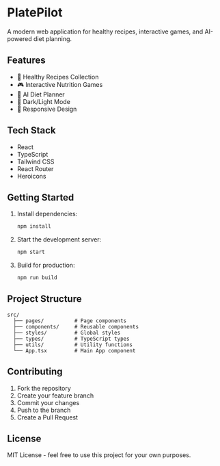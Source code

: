 # PlatePilot

A modern web application for healthy recipes, interactive games, and AI-powered diet planning.

## Features

- 🥗 Healthy Recipes Collection
- 🎮 Interactive Nutrition Games
- 🤖 AI Diet Planner
- 🌙 Dark/Light Mode
- 📱 Responsive Design

## Tech Stack

- React
- TypeScript
- Tailwind CSS
- React Router
- Heroicons

## Getting Started

1. Install dependencies:
   ```bash
   npm install
   ```

2. Start the development server:
   ```bash
   npm start
   ```

3. Build for production:
   ```bash
   npm run build
   ```

## Project Structure

```
src/
  ├── pages/          # Page components
  ├── components/     # Reusable components
  ├── styles/         # Global styles
  ├── types/          # TypeScript types
  ├── utils/          # Utility functions
  └── App.tsx         # Main App component
```

## Contributing

1. Fork the repository
2. Create your feature branch
3. Commit your changes
4. Push to the branch
5. Create a Pull Request

## License

MIT License - feel free to use this project for your own purposes. 